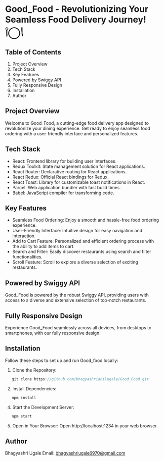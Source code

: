 # Good_Food - Revolutionizing Your Seamless Food Delivery Journey! 𓌉◯𓇋
## Table of Contents
1. Project Overview
2. Tech Stack
3. Key Features
4. Powered by Swiggy API
5. Fully Responsive Design
6. Installation
7. Author
## Project Overview
Welcome to Good_Food, a cutting-edge food delivery app designed to revolutionize your dining experience. Get ready to enjoy seamless food ordering with a user-friendly interface and personalized features.

## Tech Stack
- React: Frontend library for building user interfaces.
- Redux Toolkit: State management solution for React applications.
- React Router: Declarative routing for React applications.
- React Redux: Official React bindings for Redux.
- React Toast: Library for customizable toast notifications in React.
- Parcel: Web application bundler with fast build times.
- Babel: JavaScript compiler for transforming code.
  
 ## Key Features
- Seamless Food Ordering: Enjoy a smooth and hassle-free food ordering experience.
- User-Friendly Interface: Intuitive design for easy navigation and interaction.
- Add to Cart Feature: Personalized and efficient ordering process with the ability to add items to cart.
- Search and Filter: Easily discover restaurants using search and filter functionalities.
- Scroll Feature: Scroll to explore a diverse selection of exciting restaurants.
  
## Powered by Swiggy API
Good_Food is powered by the robust Swiggy API, providing users with access to a diverse and extensive selection of top-notch restaurants.

## Fully Responsive Design
Experience Good_Food seamlessly across all devices, from desktops to smartphones, with our fully responsive design.

## Installation
Follow these steps to set up and run Good_food locally:
1. Clone the Repository:
 ```javascript
    git clone https://github.com/bhagyashrianilugale/Good_Food.git
 ```
2. Install Dependencies:
```javascript
   npm install
```
4.  Start the Development Server:
```javascript
   npm start
```
5. Open in Your Browser: Open http://localhost:1234 in your web browser.
   
## Author
Bhagyashri Ugale
Email: bhagyashriugale6970@gmail.com
